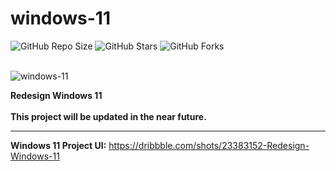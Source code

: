 
# windows-11

![GitHub Repo Size](https://img.shields.io/github/repo-size/Mhadi-1382/windows-11)
![GitHub Stars](https://img.shields.io/github/stars/Mhadi-1382/windows-11)
![GitHub Forks](https://img.shields.io/github/forks/Mhadi-1382/windows-11)

<br>

<img src="https://github.com/Mhadi-1382/windows-11/blob/master/Windows_11_Cover.png" alt="windows-11" description="Be organized, record your ideas on Pinboard.">

**Redesign Windows 11<br><br>
This project will be updated in the near future.**

***

**Windows 11 Project UI:** <a href="https://dribbble.com/shots/23383152-Redesign-Windows-11">https://dribbble.com/shots/23383152-Redesign-Windows-11</a>
